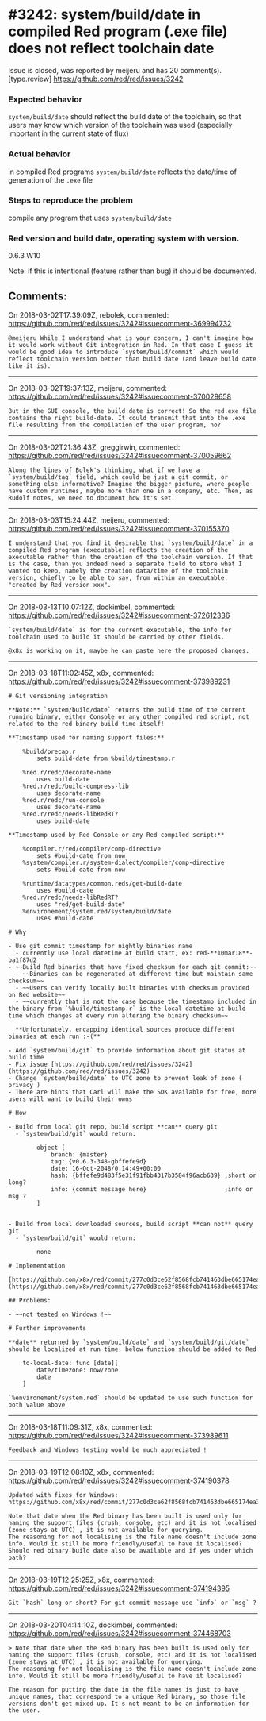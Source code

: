 
#3242: system/build/date in compiled Red program (.exe file) does not reflect toolchain date
================================================================================
Issue is closed, was reported by meijeru and has 20 comment(s).
[type.review]
<https://github.com/red/red/issues/3242>

### Expected behavior
`system/build/date` should reflect the build date of the toolchain, so that users may know which version of the toolchain was used (especially important in the current state of flux)
### Actual behavior
in compiled Red programs `system/build/date` reflects the date/time of generation of the `.exe` file 
### Steps to reproduce the problem
compile any program that uses `system/build/date`
### Red version and build date, operating system with version.
0.6.3 W10

Note: if this is intentional (feature rather than bug) it should be documented.


Comments:
--------------------------------------------------------------------------------

On 2018-03-02T17:39:09Z, rebolek, commented:
<https://github.com/red/red/issues/3242#issuecomment-369994732>

    @meijeru While I understand what is your concern, I can't imagine how it would work without Git integration in Red. In that case I guess it would be good idea to introduce `system/build/commit` which would reflect toolchain version better than build date (and leave build date like it is).

--------------------------------------------------------------------------------

On 2018-03-02T19:37:13Z, meijeru, commented:
<https://github.com/red/red/issues/3242#issuecomment-370029658>

    But in the GUI console, the build date is correct! So the red.exe file contains the right build-date. It could transmit that into the .exe file resulting from the compilation of the user program, no?

--------------------------------------------------------------------------------

On 2018-03-02T21:36:43Z, greggirwin, commented:
<https://github.com/red/red/issues/3242#issuecomment-370059662>

    Along the lines of Bolek's thinking, what if we have a `system/build/tag` field, which could be just a git commit, or something else informative? Imagine the bigger picture, where people have custom runtimes, maybe more than one in a company, etc. Then, as Rudolf notes, we need to document how it's set.

--------------------------------------------------------------------------------

On 2018-03-03T15:24:44Z, meijeru, commented:
<https://github.com/red/red/issues/3242#issuecomment-370155370>

    I understand that you find it desirable that `system/build/date` in a compiled Red program (executable) reflects the creation of the executable rather than the creation of the toolchain version. If that is the case, than you indeed need a separate field to store what I wanted to keep, namely the creation data/time of the toolchain version, chiefly to be able to say, from within an executable: "created by Red version xxx".

--------------------------------------------------------------------------------

On 2018-03-13T10:07:12Z, dockimbel, commented:
<https://github.com/red/red/issues/3242#issuecomment-372612336>

    `system/build/date` is for the current executable, the info for toolchain used to build it should be carried by other fields.
    
    @x8x is working on it, maybe he can paste here the proposed changes.

--------------------------------------------------------------------------------

On 2018-03-18T11:02:45Z, x8x, commented:
<https://github.com/red/red/issues/3242#issuecomment-373989231>

    # Git versioning integration
    
    **Note:** `system/build/date` returns the build time of the current running binary, either Console or any other compiled red script, not related to the red binary build time itself!
    
    **Timestamp used for naming support files:**
    
        %build/precap.r
        	sets build-date from %build/timestamp.r
        
        %red.r/redc/decorate-name
        	uses build-date
        %red.r/redc/build-compress-lib
        	uses decorate-name
        %red.r/redc/run-console
        	uses decorate-name
        %red.r/redc/needs-libRedRT?
        	uses build-date
    
    **Timestamp used by Red Console or any Red compiled script:**
    
        %compiler.r/red/compiler/comp-directive
        	sets #build-date from now
        %system/compiler.r/system-dialect/compiler/comp-directive
        	sets #build-date from now
        
        %runtime/datatypes/common.reds/get-build-date
        	uses #build-date
        %red.r/redc/needs-libRedRT?
        	uses "red/get-build-date"
        %environement/system.red/system/build/date
        	uses #build-date
    
    # Why
    
    - Use git commit timestamp for nightly binaries name
      - currently use local datetime at build start, ex: red-**10mar18**-ba1f87d2
    - ~~Build Red binaries that have fixed checksum for each git commit:~~
      - ~~Binaries can be regenerated at different time but maintain same checksum~~
      - ~~Users can verify locally built binaries with checksum provided on Red website~~
      - ~~currently that is not the case because the timestamp included in the binary from `%build/timestamp.r` is the local datetime at build time which changes at every run altering the binary checksum~~
    
      **Unfortunately, encapping identical sources produce different binaries at each run :-(**
    
    - Add `system/build/git` to provide information about git status at build time
    - Fix issue [https://github.com/red/red/issues/3242](https://github.com/red/red/issues/3242)
    - Change `system/build/date` to UTC zone to prevent leak of zone ( privacy )
    - There are hints that Carl will make the SDK available for free, more users will want to build their owns
    
    # How
    
    - Build from local git repo, build script **can** query git
      - `system/build/git` would return:
    
            object [
            	branch: {master}
            	tag: {v0.6.3-348-gbffefe9d}
            	date: 16-Oct-2048/0:14:49+00:00
            	hash: {bffefe9d483f5e31f91fbb4317b3584f96acb639} ;short or long?
            	info: {commit message here}                      ;info or msg ?
            ]
    
    
    - Build from local downloaded sources, build script **can not** query git
      - `system/build/git` would return:
    
            none
    
    # Implementation
    
    [https://github.com/x8x/red/commit/277c0d3ce62f8568fcb741463dbe665174ea3246](https://github.com/x8x/red/commit/277c0d3ce62f8568fcb741463dbe665174ea3246)
    
    ## Problems:
    
    - ~~not tested on Windows !~~
    
    # Further improvements
    
    **date** returned by `system/build/date` and `system/build/git/date` should be localized at run time, below function should be added to Red
    
        to-local-date: func [date][
        	date/timezone: now/zone
        	date
        ]
    
    `%environement/system.red` should be updated to use such function for both value above

--------------------------------------------------------------------------------

On 2018-03-18T11:09:31Z, x8x, commented:
<https://github.com/red/red/issues/3242#issuecomment-373989611>

    Feedback and Windows testing would be much appreciated !

--------------------------------------------------------------------------------

On 2018-03-19T12:08:10Z, x8x, commented:
<https://github.com/red/red/issues/3242#issuecomment-374190378>

    Updated with fixes for Windows: https://github.com/x8x/red/commit/277c0d3ce62f8568fcb741463dbe665174ea3246
    
    Note that date when the Red binary has been built is used only for naming the support files (crush, console, etc) and it is not localised (zone stays at UTC) , it is not available for querying.
    The reasoning for not localising is the file name doesn't include zone info. Would it still be more friendly/useful to have it localised?
    Should red binary build date also be available and if yes under which path?

--------------------------------------------------------------------------------

On 2018-03-19T12:25:25Z, x8x, commented:
<https://github.com/red/red/issues/3242#issuecomment-374194395>

    Git `hash` long or short? For git commit message use `info` or `msg` ?

--------------------------------------------------------------------------------

On 2018-03-20T04:14:10Z, dockimbel, commented:
<https://github.com/red/red/issues/3242#issuecomment-374468703>

    > Note that date when the Red binary has been built is used only for naming the support files (crush, console, etc) and it is not localised (zone stays at UTC) , it is not available for querying.
    The reasoning for not localising is the file name doesn't include zone info. Would it still be more friendly/useful to have it localised?
    
    The reason for putting the date in the file names is just to have unique names, that correspond to a unique Red binary, so those file versions don't get mixed up. It's not meant to be an information for the user.

